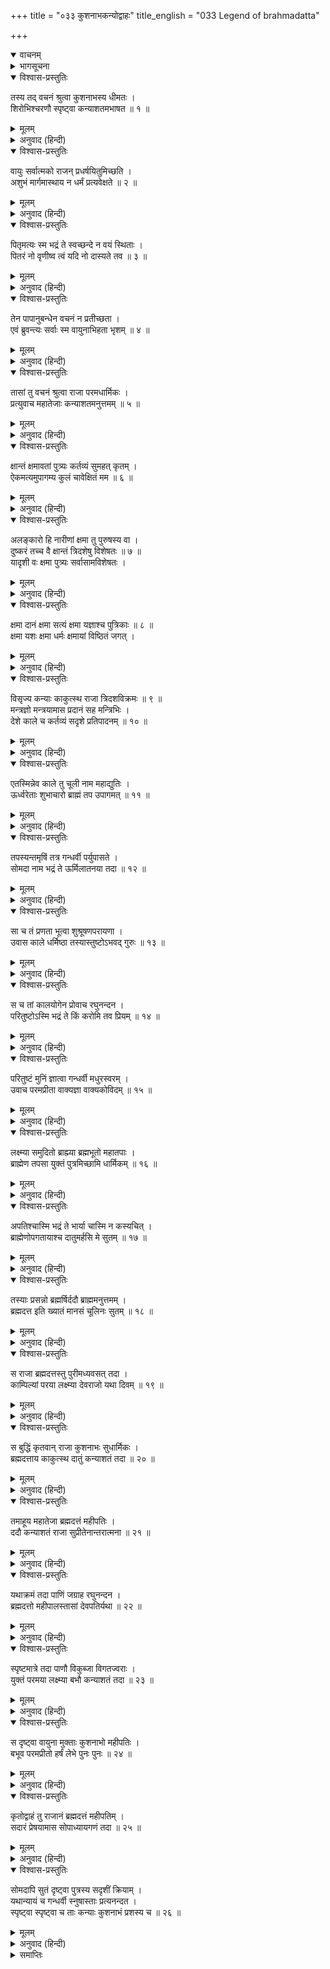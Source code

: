+++
title = "०३३ कुशनाभकन्योद्वाहः"
title_english = "033 Legend of brahmadatta"

+++
<details open><summary>वाचनम्</summary>
<div caption="श्रीराम-हरिसीताराममूर्ति-घनपाठिभ्यां वचनम्" class="audioEmbed" src="https://archive.org/download/Ramayana-recitation-Sriram-harisItArAmamUrti-Ghanapaati-v2/Kanda_1/Kanda_1_BK-033-Kushanabha_Kanyodvahaha.mp3"></div>
</details>

<details><summary>भागसूचना</summary>

33. राजा कुशनाभद्वारा कन्याओंके धैर्य एवं क्षमाशीलताकी प्रशंसा, ब्रह्मदत्तकी उत्पत्ति तथा उनके साथ कुशनाभकी कन्याओंका विवाह
</details>

<details open><summary>विश्वास-प्रस्तुतिः</summary>

तस्य तद् वचनं श्रुत्वा कुशनाभस्य धीमतः ।  
शिरोभिश्चरणौ स्पृष्ट्वा कन्याशतमभाषत ॥ १ ॥
</details>

<details><summary>मूलम्</summary>

तस्य तद् वचनं श्रुत्वा कुशनाभस्य धीमतः ।  
शिरोभिश्चरणौ स्पृष्ट्वा कन्याशतमभाषत ॥ १ ॥
</details>

<details><summary>अनुवाद (हिन्दी)</summary>

बुद्धिमान् महाराज कुशनाभका वह वचन सुनकर उन सौ कन्याओंने पिताके चरणोंमें सिर रखकर प्रणाम किया और इस प्रकार कहा— ॥ १ ॥
</details>

<details open><summary>विश्वास-प्रस्तुतिः</summary>

वायुः सर्वात्मको राजन् प्रधर्षयितुमिच्छति ।  
अशुभं मार्गमास्थाय न धर्मं प्रत्यवेक्षते ॥ २ ॥
</details>

<details><summary>मूलम्</summary>

वायुः सर्वात्मको राजन् प्रधर्षयितुमिच्छति ।  
अशुभं मार्गमास्थाय न धर्मं प्रत्यवेक्षते ॥ २ ॥
</details>

<details><summary>अनुवाद (हिन्दी)</summary>

राजन्! सर्वत्र संचार करनेवाले वायुदेव अशुभ मार्गका अवलम्बन करके हमपर बलात्कार करना चाहते थे । धर्मपर उनकी दृष्टि नहीं थी ॥ २ ॥
</details>

<details open><summary>विश्वास-प्रस्तुतिः</summary>

पितृमत्यः स्म भद्रं ते स्वच्छन्दे न वयं स्थिताः ।  
पितरं नो वृणीष्व त्वं यदि नो दास्यते तव ॥ ३ ॥
</details>

<details><summary>मूलम्</summary>

पितृमत्यः स्म भद्रं ते स्वच्छन्दे न वयं स्थिताः ।  
पितरं नो वृणीष्व त्वं यदि नो दास्यते तव ॥ ३ ॥
</details>

<details><summary>अनुवाद (हिन्दी)</summary>

हमने उनसे कहा—‘देव! आपका कल्याण हो, हमारे पिता विद्यमान हैं; हम स्वच्छन्द नहीं हैं । आप पिताजीके पास जाकर हमारा वरण कीजिये । यदि वे हमें आपको सौंप देंगे तो हम आपकी हो जायँगी’ ॥ ३ ॥
</details>

<details open><summary>विश्वास-प्रस्तुतिः</summary>

तेन पापानुबन्धेन वचनं न प्रतीच्छता ।  
एवं ब्रुवन्त्यः सर्वाः स्म वायुनाभिहता भृशम् ॥ ४ ॥
</details>

<details><summary>मूलम्</summary>

तेन पापानुबन्धेन वचनं न प्रतीच्छता ।  
एवं ब्रुवन्त्यः सर्वाः स्म वायुनाभिहता भृशम् ॥ ४ ॥
</details>

<details><summary>अनुवाद (हिन्दी)</summary>

परंतु उनका मन तो पापसे बँधा हुआ था । उन्होंने हमारी बात नहीं मानी । हम सब बहिनें ये ही धर्मसंगत बातें कह रही थीं, तो भी उन्होंने हमें गहरी चोट पहुँचायी—बिना अपराधके ही हमें पीडा दी ॥ ४ ॥
</details>

<details open><summary>विश्वास-प्रस्तुतिः</summary>

तासां तु वचनं श्रुत्वा राजा परमधार्मिकः ।  
प्रत्युवाच महातेजाः कन्याशतमनुत्तमम् ॥ ५ ॥
</details>

<details><summary>मूलम्</summary>

तासां तु वचनं श्रुत्वा राजा परमधार्मिकः ।  
प्रत्युवाच महातेजाः कन्याशतमनुत्तमम् ॥ ५ ॥
</details>

<details><summary>अनुवाद (हिन्दी)</summary>

उनकी बात सुनकर परम धर्मात्मा महातेजस्वी राजाने उन अपनी परम उत्तम सौ कन्याओंको इस प्रकार उत्तर दिया— ॥ ५ ॥
</details>

<details open><summary>विश्वास-प्रस्तुतिः</summary>

क्षान्तं क्षमावतां पुत्र्यः कर्तव्यं सुमहत् कृतम् ।  
ऐकमत्यमुपागम्य कुलं चावेक्षितं मम ॥ ६ ॥
</details>

<details><summary>मूलम्</summary>

क्षान्तं क्षमावतां पुत्र्यः कर्तव्यं सुमहत् कृतम् ।  
ऐकमत्यमुपागम्य कुलं चावेक्षितं मम ॥ ६ ॥
</details>

<details><summary>अनुवाद (हिन्दी)</summary>

‘पुत्रियो! क्षमाशील महापुरुष ही जिसे कर सकते हैं, वही क्षमा तुमने भी की है । यह तुमलोगोंके द्वारा महान् कार्य सम्पन्न हुआ है । तुम सबने एकमत होकर जो मेरे कुलकी मर्यादापर ही दृष्टि रखी है—कामभावको अपने मनमें स्थान नहीं दिया है—यह भी तुमने बहुत बड़ा काम किया है ॥ ६ ॥
</details>

<details open><summary>विश्वास-प्रस्तुतिः</summary>

अलङ्कारो हि नारीणां क्षमा तु पुरुषस्य वा ।  
दुष्करं तच्च वै क्षान्तं त्रिदशेषु विशेषतः ॥ ७ ॥  
यादृशी वः क्षमा पुत्र्यः सर्वासामविशेषतः ।
</details>

<details><summary>मूलम्</summary>

अलङ्कारो हि नारीणां क्षमा तु पुरुषस्य वा ।  
दुष्करं तच्च वै क्षान्तं त्रिदशेषु विशेषतः ॥ ७ ॥  
यादृशी वः क्षमा पुत्र्यः सर्वासामविशेषतः ।
</details>

<details><summary>अनुवाद (हिन्दी)</summary>

‘स्त्री हो या पुरुष, उसके लिये क्षमा ही आभूषण है । पुत्रियो! तुम सब लोगोंमें समानरूपसे जैसी क्षमा या सहिष्णुता है, वह विशेषतः देवताओंके लिये भी दुष्कर ही है ॥ ७ १/२ ॥
</details>

<details open><summary>विश्वास-प्रस्तुतिः</summary>

क्षमा दानं क्षमा सत्यं क्षमा यज्ञाश्च पुत्रिकाः ॥ ८ ॥  
क्षमा यशः क्षमा धर्मः क्षमायां विष्ठितं जगत् ।
</details>

<details><summary>मूलम्</summary>

क्षमा दानं क्षमा सत्यं क्षमा यज्ञाश्च पुत्रिकाः ॥ ८ ॥  
क्षमा यशः क्षमा धर्मः क्षमायां विष्ठितं जगत् ।
</details>

<details><summary>अनुवाद (हिन्दी)</summary>

‘पुत्रियो! क्षमा दान है, क्षमा सत्य है, क्षमा यज्ञ है, क्षमा यश है और क्षमा धर्म है, क्षमापर भी यह सम्पूर्ण जगत् टिका हुआ है’ ॥ ८ १/२ ॥
</details>

<details open><summary>विश्वास-प्रस्तुतिः</summary>

विसृज्य कन्याः काकुत्स्थ राजा त्रिदशविक्रमः ॥ ९ ॥  
मन्त्रज्ञो मन्त्रयामास प्रदानं सह मन्त्रिभिः ।  
देशे काले च कर्तव्यं सदृशे प्रतिपादनम् ॥ १० ॥
</details>

<details><summary>मूलम्</summary>

विसृज्य कन्याः काकुत्स्थ राजा त्रिदशविक्रमः ॥ ९ ॥  
मन्त्रज्ञो मन्त्रयामास प्रदानं सह मन्त्रिभिः ।  
देशे काले च कर्तव्यं सदृशे प्रतिपादनम् ॥ १० ॥
</details>

<details><summary>अनुवाद (हिन्दी)</summary>

ककुत्स्थकुलनन्दन श्रीराम! देवतुल्य पराक्रमी राजा कुशनाभने कन्याओंसे ऐसा कहकर उन्हें अन्तःपुरमें जानेकी आज्ञा दे दी और मन्त्रणाके तत्त्वको जाननेवाले उन नरेशने स्वयं मन्त्रियोंके साथ बैठकर कन्याओंके विवाहके विषयमें विचार आरम्भ किया । विचारणीय विषय यह था कि ‘किस देशमें किस समय और किस सुयोग्य वरके साथ उनका विवाह किया जाय?’ ॥ ९-१० ॥
</details>

<details open><summary>विश्वास-प्रस्तुतिः</summary>

एतस्मिन्नेव काले तु चूली नाम महाद्युतिः ।  
ऊर्ध्वरेताः शुभाचारो ब्राह्मं तप उपागमत् ॥ ११ ॥
</details>

<details><summary>मूलम्</summary>

एतस्मिन्नेव काले तु चूली नाम महाद्युतिः ।  
ऊर्ध्वरेताः शुभाचारो ब्राह्मं तप उपागमत् ॥ ११ ॥
</details>

<details><summary>अनुवाद (हिन्दी)</summary>

उन्हीं दिनों चूली नामसे प्रसिद्ध एक महातेजस्वी, सदाचारी एवं ऊर्ध्वरेता (नैष्ठिक ब्रह्मचारी) मुनि वेदोक्त तपका अनुष्ठान कर रहे थे (अथवा ब्रह्मचिन्तनरूप तपस्यामें संलग्न थे) ॥ ११ ॥
</details>

<details open><summary>विश्वास-प्रस्तुतिः</summary>

तपस्यन्तमृषिं तत्र गन्धर्वी पर्युपासते ।  
सोमदा नाम भद्रं ते ऊर्मिलातनया तदा ॥ १२ ॥
</details>

<details><summary>मूलम्</summary>

तपस्यन्तमृषिं तत्र गन्धर्वी पर्युपासते ।  
सोमदा नाम भद्रं ते ऊर्मिलातनया तदा ॥ १२ ॥
</details>

<details><summary>अनुवाद (हिन्दी)</summary>

श्रीराम! तुम्हारा भला हो, उस समय एक गन्धर्वकुमारी वहाँ रहकर उन तपस्वी मुनिकी उपासना (अनुग्रहकी इच्छासे सेवा) करती थी । उसका नाम था सोमदा । वह ऊर्मिलाकी पुत्री थी ॥ १२ ॥
</details>

<details open><summary>विश्वास-प्रस्तुतिः</summary>

सा च तं प्रणता भूत्वा शुश्रूषणपरायणा ।  
उवास काले धर्मिष्ठा तस्यास्तुष्टोऽभवद् गुरुः ॥ १३ ॥
</details>

<details><summary>मूलम्</summary>

सा च तं प्रणता भूत्वा शुश्रूषणपरायणा ।  
उवास काले धर्मिष्ठा तस्यास्तुष्टोऽभवद् गुरुः ॥ १३ ॥
</details>

<details><summary>अनुवाद (हिन्दी)</summary>

वह प्रतिदिन मुनिको प्रणाम करके उनकी सेवामें लगी रहती थी तथा धर्ममें स्थित रहकर समय-समयपर सेवाके लिये उपस्थित होती थी; इससे उसके ऊपर वे गौरवशाली मुनि बहुत संतुष्ट हुए ॥ १३ ॥
</details>

<details open><summary>विश्वास-प्रस्तुतिः</summary>

स च तां कालयोगेन प्रोवाच रघुनन्दन ।  
परितुष्टोऽस्मि भद्रं ते किं करोमि तव प्रियम् ॥ १४ ॥
</details>

<details><summary>मूलम्</summary>

स च तां कालयोगेन प्रोवाच रघुनन्दन ।  
परितुष्टोऽस्मि भद्रं ते किं करोमि तव प्रियम् ॥ १४ ॥
</details>

<details><summary>अनुवाद (हिन्दी)</summary>

रघुनन्दन! शुभ समय आनेपर चूलीने उस गन्धर्वकन्यासे कहा—‘शुभे! तुम्हारा कल्याण हो, मैं तुमपर बहुत संतुष्ट हूँ । बोलो, तुम्हारा कौन-सा प्रिय कार्य सिद्ध करूँ’ ॥ १४ ॥
</details>

<details open><summary>विश्वास-प्रस्तुतिः</summary>

परितुष्टं मुनिं ज्ञात्वा गन्धर्वी मधुरस्वरम् ।  
उवाच परमप्रीता वाक्यज्ञा वाक्यकोविदम् ॥ १५ ॥
</details>

<details><summary>मूलम्</summary>

परितुष्टं मुनिं ज्ञात्वा गन्धर्वी मधुरस्वरम् ।  
उवाच परमप्रीता वाक्यज्ञा वाक्यकोविदम् ॥ १५ ॥
</details>

<details><summary>अनुवाद (हिन्दी)</summary>

मुनिको संतुष्ट जानकर गन्धर्व-कन्या बहुत प्रसन्न हुई । वह बोलनेकी कला जानती थी; उसने वाणीके मर्मज्ञ मुनिसे मधुर स्वरमें इस प्रकार कहा— ॥ १५ ॥
</details>

<details open><summary>विश्वास-प्रस्तुतिः</summary>

लक्ष्म्या समुदितो ब्राह्म्या ब्रह्मभूतो महातपाः ।  
ब्राह्मेण तपसा युक्तं पुत्रमिच्छामि धार्मिकम् ॥ १६ ॥
</details>

<details><summary>मूलम्</summary>

लक्ष्म्या समुदितो ब्राह्म्या ब्रह्मभूतो महातपाः ।  
ब्राह्मेण तपसा युक्तं पुत्रमिच्छामि धार्मिकम् ॥ १६ ॥
</details>

<details><summary>अनुवाद (हिन्दी)</summary>

‘महर्षे! आप ब्राह्मी सम्पत्ति (ब्रह्मतेज) से सम्पन्न होकर ब्रह्मस्वरूप हो गये हैं, अतएव आप महान् तपस्वी हैं । मैं आपसे ब्राह्म तप (ब्रह्म-ज्ञान एवं वेदोक्त तप) से युक्त धर्मात्मा पुत्र प्राप्त करना चाहती हूँ ॥ १६ ॥
</details>

<details open><summary>विश्वास-प्रस्तुतिः</summary>

अपतिश्चास्मि भद्रं ते भार्या चास्मि न कस्यचित् ।  
ब्राह्मेणोपगतायाश्च दातुमर्हसि मे सुतम् ॥ १७ ॥
</details>

<details><summary>मूलम्</summary>

अपतिश्चास्मि भद्रं ते भार्या चास्मि न कस्यचित् ।  
ब्राह्मेणोपगतायाश्च दातुमर्हसि मे सुतम् ॥ १७ ॥
</details>

<details><summary>अनुवाद (हिन्दी)</summary>

‘मुने! आपका भला हो । मेरे कोई पति नहीं है । मैं न तो किसीकी पत्नी हुई हूँ और न आगे होऊँगी । आपकी सेवामें आयी हूँ; आप अपने ब्राह्म बल (तपःशक्ति) से मुझे पुत्र प्रदान करें’ ॥ १७ ॥
</details>

<details open><summary>विश्वास-प्रस्तुतिः</summary>

तस्याः प्रसन्नो ब्रह्मर्षिर्ददौ ब्राह्ममनुत्तमम् ।  
ब्रह्मदत्त इति ख्यातं मानसं चूलिनः सुतम् ॥ १८ ॥
</details>

<details><summary>मूलम्</summary>

तस्याः प्रसन्नो ब्रह्मर्षिर्ददौ ब्राह्ममनुत्तमम् ।  
ब्रह्मदत्त इति ख्यातं मानसं चूलिनः सुतम् ॥ १८ ॥
</details>

<details><summary>अनुवाद (हिन्दी)</summary>

उस गन्धर्वकन्याकी सेवासे संतुष्ट हुए ब्रह्मर्षि चूलीने उसे परम उत्तम ब्राह्म तपसे सम्पन्न पुत्र प्रदान किया । वह उनके मानसिक संकल्पसे प्रकट हुआ मानस पुत्र था । उसका नाम ‘ब्रह्मदत्त’ हुआ ॥ १८ ॥
</details>

<details open><summary>विश्वास-प्रस्तुतिः</summary>

स राजा ब्रह्मदत्तस्तु पुरीमध्यवसत् तदा ।  
काम्पिल्यां परया लक्ष्म्या देवराजो यथा दिवम् ॥ १९ ॥
</details>

<details><summary>मूलम्</summary>

स राजा ब्रह्मदत्तस्तु पुरीमध्यवसत् तदा ।  
काम्पिल्यां परया लक्ष्म्या देवराजो यथा दिवम् ॥ १९ ॥
</details>

<details><summary>अनुवाद (हिन्दी)</summary>

(कुशनाभके यहाँ जब कन्याओंके विवाहका विचार चल रहा था) उस समय राजा ब्रह्मदत्त उत्तम लक्ष्मीसे सम्पन्न हो ‘काम्पिल्या’ नामक नगरीमें उसी तरह निवास करते थे, जैसे स्वर्गकी अमरावतीपुरीमें देवराज इन्द्र ॥ १९ ॥
</details>

<details open><summary>विश्वास-प्रस्तुतिः</summary>

स बुद्धिं कृतवान् राजा कुशनाभः सुधार्मिकः ।  
ब्रह्मदत्ताय काकुत्स्थ दातुं कन्याशतं तदा ॥ २० ॥
</details>

<details><summary>मूलम्</summary>

स बुद्धिं कृतवान् राजा कुशनाभः सुधार्मिकः ।  
ब्रह्मदत्ताय काकुत्स्थ दातुं कन्याशतं तदा ॥ २० ॥
</details>

<details><summary>अनुवाद (हिन्दी)</summary>

ककुत्स्थकुलभूषण श्रीराम! तब परम धर्मात्मा राजा कुशनाभने ब्रह्मदत्तके साथ अपनी सौ कन्याओंको ब्याह देनेका निश्चय किया ॥ २० ॥
</details>

<details open><summary>विश्वास-प्रस्तुतिः</summary>

तमाहूय महातेजा ब्रह्मदत्तं महीपतिः ।  
ददौ कन्याशतं राजा सुप्रीतेनान्तरात्मना ॥ २१ ॥
</details>

<details><summary>मूलम्</summary>

तमाहूय महातेजा ब्रह्मदत्तं महीपतिः ।  
ददौ कन्याशतं राजा सुप्रीतेनान्तरात्मना ॥ २१ ॥
</details>

<details><summary>अनुवाद (हिन्दी)</summary>

महातेजस्वी भूपाल राजा कुशनाभने ब्रह्मदत्तको बुलाकर अत्यन्त प्रसन्न चित्तसे उन्हें अपनी सौ कन्याएँ सौंप दीं ॥ २१ ॥
</details>

<details open><summary>विश्वास-प्रस्तुतिः</summary>

यथाक्रमं तदा पाणिं जग्राह रघुनन्दन ।  
ब्रह्मदत्तो महीपालस्तासां देवपतिर्यथा ॥ २२ ॥
</details>

<details><summary>मूलम्</summary>

यथाक्रमं तदा पाणिं जग्राह रघुनन्दन ।  
ब्रह्मदत्तो महीपालस्तासां देवपतिर्यथा ॥ २२ ॥
</details>

<details><summary>अनुवाद (हिन्दी)</summary>

रघुनन्दन! उस समय देवराज इन्द्रके समान तेजस्वी पृथ्वीपति ब्रह्मदत्तने क्रमशः उन सभी कन्याओंका पाणिग्रहण किया ॥ २२ ॥
</details>

<details open><summary>विश्वास-प्रस्तुतिः</summary>

स्पृष्टमात्रे तदा पाणौ विकुब्जा विगतज्वराः ।  
युक्तं परमया लक्ष्म्या बभौ कन्याशतं तदा ॥ २३ ॥
</details>

<details><summary>मूलम्</summary>

स्पृष्टमात्रे तदा पाणौ विकुब्जा विगतज्वराः ।  
युक्तं परमया लक्ष्म्या बभौ कन्याशतं तदा ॥ २३ ॥
</details>

<details><summary>अनुवाद (हिन्दी)</summary>

विवाहकालमें उन कन्याओंके हाथोंका ब्रह्मदत्तके हाथसे स्पर्श होते ही वे सब-की-सब कन्याएँ कुब्जत्वदोषसे रहित, नीरोग तथा उत्तम शोभासे सम्पन्न प्रतीत होने लगीं ॥ २३ ॥
</details>

<details open><summary>विश्वास-प्रस्तुतिः</summary>

स दृष्ट्वा वायुना मुक्ताः कुशनाभो महीपतिः ।  
बभूव परमप्रीतो हर्षं लेभे पुनः पुनः ॥ २४ ॥
</details>

<details><summary>मूलम्</summary>

स दृष्ट्वा वायुना मुक्ताः कुशनाभो महीपतिः ।  
बभूव परमप्रीतो हर्षं लेभे पुनः पुनः ॥ २४ ॥
</details>

<details><summary>अनुवाद (हिन्दी)</summary>

वातरोगके रूपमें आये हुए वायुदेवने उन कन्याओंको छोड़ दिया—यह देख पृथ्वीपति राजा कुशनाभ बड़े प्रसन्न हुए और बारम्बार हर्षका अनुभव करने लगे ॥ २४ ॥
</details>

<details open><summary>विश्वास-प्रस्तुतिः</summary>

कृतोद्वाहं तु राजानं ब्रह्मदत्तं महीपतिम् ।  
सदारं प्रेषयामास सोपाध्यायगणं तदा ॥ २५ ॥
</details>

<details><summary>मूलम्</summary>

कृतोद्वाहं तु राजानं ब्रह्मदत्तं महीपतिम् ।  
सदारं प्रेषयामास सोपाध्यायगणं तदा ॥ २५ ॥
</details>

<details><summary>अनुवाद (हिन्दी)</summary>

भूपाल राजा ब्रह्मदत्तका विवाह-कार्य सम्पन्न हो जानेपर महाराज कुशनाभने उन्हें पत्नियों तथा पुरोहितोंसहित आदरपूर्वक विदा किया ॥ २५ ॥
</details>

<details open><summary>विश्वास-प्रस्तुतिः</summary>

सोमदापि सुतं दृष्ट्वा पुत्रस्य सदृशीं क्रियाम् ।  
यथान्यायं च गन्धर्वी स्नुषास्ताः प्रत्यनन्दत ।  
स्पृष्ट्वा स्पृष्ट्वा च ताः कन्याः कुशनाभं प्रशस्य च ॥ २६ ॥
</details>

<details><summary>मूलम्</summary>

सोमदापि सुतं दृष्ट्वा पुत्रस्य सदृशीं क्रियाम् ।  
यथान्यायं च गन्धर्वी स्नुषास्ताः प्रत्यनन्दत ।  
स्पृष्ट्वा स्पृष्ट्वा च ताः कन्याः कुशनाभं प्रशस्य च ॥ २६ ॥
</details>

<details><summary>अनुवाद (हिन्दी)</summary>

गन्धर्वी सोमदाने अपने पुत्रको तथा उसके योग्य विवाह-सम्बन्धको देखकर अपनी उन पुत्रवधुओंका यथोचितरूपसे अभिनन्दन किया । उसने एक-एककरके उन सभी राजकन्याओंको हृदयसे लगाया और महाराज कुशनाभकी सराहना करके वहाँसे प्रस्थान किया ॥ २६ ॥
</details>

<details><summary>समाप्तिः</summary>

इत्यार्षे श्रीमद्रामायणे वाल्मीकीये आदिकाव्ये बालकाण्डे त्रयस्त्रिंशः सर्गः ॥ ३३ ॥  
इस प्रकार श्रीवाल्मीकिनिर्मित आर्षरामायण आदिकाव्यके बालकाण्डमें तैंतीसवाँ सर्ग पूरा हुआ ॥ ३३ ॥
</details>

